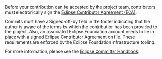 Before your contribution can be accepted by the project team,
contributors must electronically sign the [Eclipse Contributor Agreement
(ECA)](http://www.eclipse.org/legal/ECA.php).

Commits must have a Signed-off-by field in the footer indicating that
the author is aware of the terms by which the contribution has been
provided to the project. Also, an associated Eclipse Foundation account
needs to be in place with a signed Eclipse Contributor Agreement on
file. These requirements are enforced by the Eclipse Foundation
infrastructure tooling.

For more information, please see the [Eclipse Committer
Handbook](https://www.eclipse.org/projects/handbook/#resources-commit).
